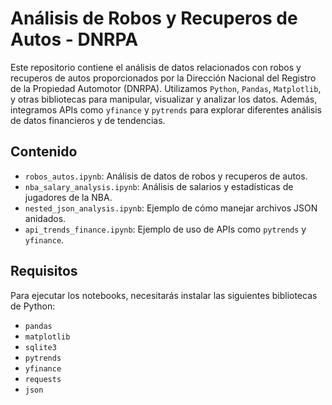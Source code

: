 # Análisis de Robos y Recuperos de Autos - DNRPA

Este repositorio contiene el análisis de datos relacionados con robos y recuperos de autos proporcionados por la Dirección Nacional del Registro de la Propiedad Automotor (DNRPA). Utilizamos `Python`, `Pandas`, `Matplotlib`, y otras bibliotecas para manipular, visualizar y analizar los datos. Además, integramos APIs como `yfinance` y `pytrends` para explorar diferentes análisis de datos financieros y de tendencias.

## Contenido

- `robos_autos.ipynb`: Análisis de datos de robos y recuperos de autos.
- `nba_salary_analysis.ipynb`: Análisis de salarios y estadísticas de jugadores de la NBA.
- `nested_json_analysis.ipynb`: Ejemplo de cómo manejar archivos JSON anidados.
- `api_trends_finance.ipynb`: Ejemplo de uso de APIs como `pytrends` y `yfinance`.

## Requisitos

Para ejecutar los notebooks, necesitarás instalar las siguientes bibliotecas de Python:

- `pandas`
- `matplotlib`
- `sqlite3`
- `pytrends`
- `yfinance`
- `requests`
- `json`



